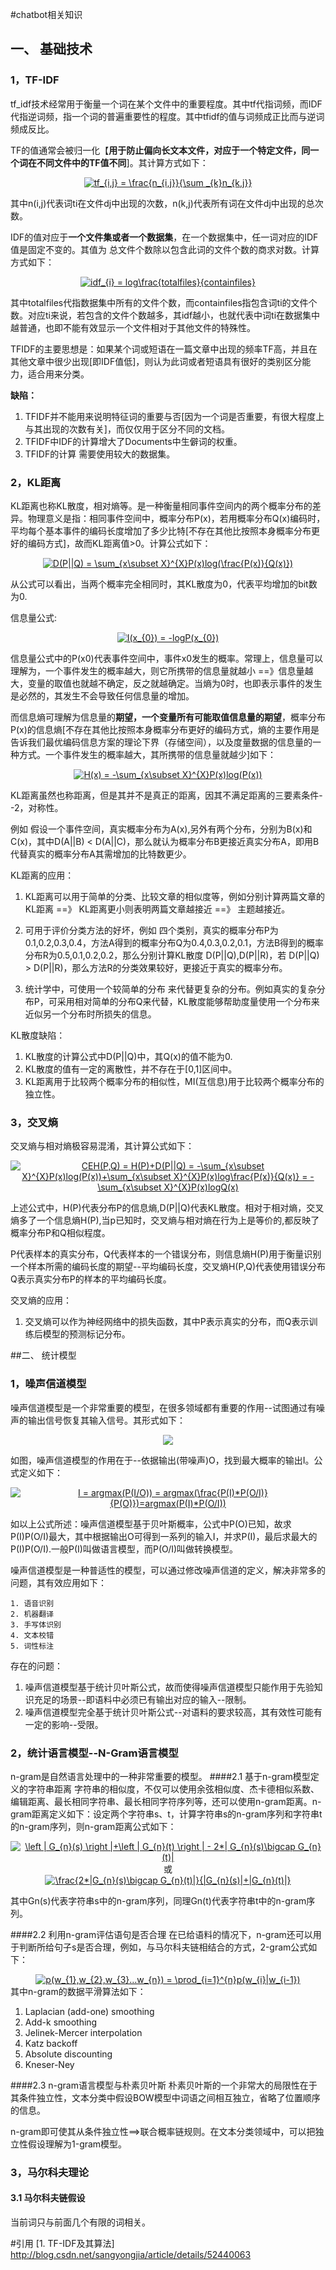 #chatbot相关知识
 
## 一、 基础技术
### 1，TF-IDF
tf_idf技术经常用于衡量一个词在某个文件中的重要程度。其中tf代指词频，而IDF代指逆词频，指一个词的普遍重要性的程度。其中tfidf的值与词频成正比而与逆词频成反比。

TF的值通常会被归一化【**用于防止偏向长文本文件，对应于一个特定文件，同一个词在不同文件中的TF值不同**]。其计算方式如下：

<div align=center>
<a href="http://www.codecogs.com/eqnedit.php?latex=tf_{i,j}&space;=&space;\frac{n_{i,j}}{\sum&space;_{k}n_{k,j}}" target="_blank"><img src="http://latex.codecogs.com/gif.latex?tf_{i,j}&space;=&space;\frac{n_{i,j}}{\sum&space;_{k}n_{k,j}}" title="tf_{i,j} = \frac{n_{i,j}}{\sum _{k}n_{k,j}}" /></a></div>

其中n(i,j)代表词ti在文件dj中出现的次数，n(k,j)代表所有词在文件dj中出现的总次数。

IDF的值对应于**一个文件集或者一个数据集**，在一个数据集中，任一词对应的IDF值是固定不变的。其值为 总文件个数除以包含此词的文件个数的商求对数。计算方式如下：

<div align=center>
<a href="http://www.codecogs.com/eqnedit.php?latex=idf_{i}&space;=&space;log\frac{totalfiles}{containfiles}" target="_blank"><img src="http://latex.codecogs.com/gif.latex?idf_{i}&space;=&space;log\frac{totalfiles}{containfiles}" title="idf_{i} = log\frac{totalfiles}{containfiles}" /></a></div>

其中totalfiles代指数据集中所有的文件个数，而containfiles指包含词ti的文件个数。对应ti来说，若包含的文件个数越多，其idf越小，也就代表中词ti在数据集中越普通，也即不能有效显示一个文件相对于其他文件的特殊性。

TFIDF的主要思想是：如果某个词或短语在一篇文章中出现的频率TF高，并且在其他文章中很少出现[即IDF值低]，则认为此词或者短语具有很好的类别区分能力，适合用来分类。

**缺陷：**
1. TFIDF并不能用来说明特征词的重要与否[因为一个词是否重要，有很大程度上与其出现的次数有关]，而仅仅用于区分不同的文档。
2. TFIDF中IDF的计算增大了Documents中生僻词的权重。
3. TFIDF的计算 需要使用较大的数据集。

### 2，KL距离
KL距离也称KL散度，相对熵等。是一种衡量相同事件空间内的两个概率分布的差异。物理意义是指：相同事件空间中，概率分布P(x)，若用概率分布Q(x)编码时，平均每个基本事件的编码长度增加了多少比特[不存在其他比按照本身概率分布更好的编码方式]，故而KL距离值>0。计算公式如下：

<div align=center>
<a href="http://www.codecogs.com/eqnedit.php?latex=D(P||Q)&space;=&space;\sum_{x\subset&space;X}^{X}P(x)log(\frac{P(x)}{Q(x)})" target="_blank"><img src="http://latex.codecogs.com/gif.latex?D(P||Q)&space;=&space;\sum_{x\subset&space;X}^{X}P(x)log(\frac{P(x)}{Q(x)})" title="D(P||Q) = \sum_{x\subset X}^{X}P(x)log(\frac{P(x)}{Q(x)})" /></a></div>

从公式可以看出，当两个概率完全相同时，其KL散度为0，代表平均增加的bit数为0.

信息量公式:
<div align=center>
<a href="http://www.codecogs.com/eqnedit.php?latex=I(x_{0})&space;=&space;-logP(x_{0})" target="_blank"><img src="http://latex.codecogs.com/gif.latex?I(x_{0})&space;=&space;-logP(x_{0})" title="I(x_{0}) = -logP(x_{0})" /></a></div>

信息量公式中的P(x0)代表事件空间中，事件x0发生的概率。常理上，信息量可以理解为，一个事件发生的概率越大，则它所携带的信息量就越小 ==》信息量越大，变量的取值也就越不确定，反之就越确定。当熵为0时，也即表示事件的发生是必然的，其发生不会导致任何信息量的增加。

而信息熵可理解为信息量的**期望，一个变量所有可能取值信息量的期望**，概率分布P(x)的信息熵[不存在其他比按照本身概率分布更好的编码方式，熵的主要作用是告诉我们最优编码信息方案的理论下界（存储空间），以及度量数据的信息量的一种方式。一个事件发生的概率越大，其所携带的信息量就越少]如下：
<div align=center>
<a href="http://www.codecogs.com/eqnedit.php?latex=H(x)&space;=&space;-\sum_{x\subset&space;X}^{X}P(x)log(P(x))" target="_blank"><img src="http://latex.codecogs.com/gif.latex?H(x)&space;=&space;-\sum_{x\subset&space;X}^{X}P(x)log(P(x))" title="H(x) = -\sum_{x\subset X}^{X}P(x)log(P(x))" /></a></div>

KL距离虽然也称距离，但是其并不是真正的距离，因其不满足距离的三要素条件--2，对称性。

例如  假设一个事件空间，真实概率分布为A(x),另外有两个分布，分别为B(x)和C(x)，其中D(A||B) < D(A||C)，那么就认为概率分布B更接近真实分布A，即用B代替真实的概率分布A其需增加的比特数更少。

KL距离的应用：

1. KL距离可以用于简单的分类、比较文章的相似度等，例如分别计算两篇文章的KL距离 ==》 KL距离更小则表明两篇文章越接近 ==》 主题越接近。

2. 可用于评价分类方法的好坏，例如 四个类别，真实的概率分布P为0.1,0.2,0.3,0.4，方法A得到的概率分布Q为0.4,0.3,0.2,0.1，方法B得到的概率分布R为0.5,0.1,0.2,0.2，那么分别计算KL散度 D(P||Q),D(P||R)，若 D(P||Q) > D(P||R)，那么方法R的分类效果较好，更接近于真实的概率分布。

3. 统计学中，可使用一个较简单的分布 来代替更复杂的分布。例如真实的复杂分布P，可采用相对简单的分布Q来代替，KL散度能够帮助度量使用一个分布来近似另一个分布时所损失的信息。


KL散度缺陷：
	
1. KL散度的计算公式中D(P||Q)中，其Q(x)的值不能为0.
2. KL散度的值有一定的离散性，并不存在于[0,1]区间中。
3. KL距离用于比较两个概率分布的相似性，MI(互信息)用于比较两个概率分布的独立性。
	
### 3，交叉熵
交叉熵与相对熵极容易混淆，其计算公式如下：

<div align=center>
<a href="http://www.codecogs.com/eqnedit.php?latex=CEH(P,Q)&space;=&space;H(P)&plus;D(P||Q)&space;=&space;-\sum_{x\subset&space;X}^{X}P(x)log(P(x))&plus;\sum_{x\subset&space;X}^{X}P(x)log\frac{P(x)}{Q(x)}&space;=&space;-\sum_{x\subset&space;X}^{X}P(x)logQ(x)" target="_blank"><img src="http://latex.codecogs.com/gif.latex?CEH(P,Q)&space;=&space;H(P)&plus;D(P||Q)&space;=&space;-\sum_{x\subset&space;X}^{X}P(x)log(P(x))&plus;\sum_{x\subset&space;X}^{X}P(x)log\frac{P(x)}{Q(x)}&space;=&space;-\sum_{x\subset&space;X}^{X}P(x)logQ(x)" title="CEH(P,Q) = H(P)+D(P||Q) = -\sum_{x\subset X}^{X}P(x)log(P(x))+\sum_{x\subset X}^{X}P(x)log\frac{P(x)}{Q(x)} = -\sum_{x\subset X}^{X}P(x)logQ(x)" /></a></div>

上述公式中，H(P)代表分布P的信息熵,D(P||Q)代表KL散度。相对于相对熵，交叉熵多了一个信息熵H(P),当p已知时，交叉熵与相对熵在行为上是等价的,都反映了概率分布P和Q相似程度。

P代表样本的真实分布，Q代表样本的一个错误分布，则信息熵H(P)用于衡量识别一个样本所需的编码长度的期望--平均编码长度，交叉熵H(P,Q)代表使用错误分布Q表示真实分布P的样本的平均编码长度。

交叉熵的应用：

1. 交叉熵可以作为神经网络中的损失函数，其中P表示真实的分布，而Q表示训练后模型的预测标记分布。

##二、 统计模型
### 1，噪声信道模型
噪声信道模型是一个非常重要的模型，在很多领域都有重要的作用--试图通过有噪声的输出信号恢复其输入信号。其形式如下：

<div align=center>
<a href="http://www.codecogs.com/eqnedit.php?latex=tf_{i,j}&space;=&space;\frac{n_{i,j}}{\sum&space;_{k}n_{k,j}}" target="_blank"><img src="http://m.qpic.cn/psb?/V14Ifnin2f6pWC/D1IJ.y3PNkYtxy*r8lEMyHPx00xcz1jJYyq*MaVTNOI!/b/dGUBAAAAAAAA&bo=UQJ3AAAAAAADFxY!&rf=viewer_4" /></a></div>

如图，噪声信道模型的作用在于--依据输出(带噪声)O，找到最大概率的输出I。公式定义如下：
<div align=center>
<a href="http://www.codecogs.com/eqnedit.php?latex=I&space;=&space;argmax(P(I/O))&space;=&space;argmax(\frac{P(I)*P(O/I)}{P(O)})=argmax(P(I)*P(O/I))" target="_blank"><img src="http://latex.codecogs.com/gif.latex?I&space;=&space;argmax(P(I/O))&space;=&space;argmax(\frac{P(I)*P(O/I)}{P(O)})=argmax(P(I)*P(O/I))" title="I = argmax(P(I/O)) = argmax(\frac{P(I)*P(O/I)}{P(O)})=argmax(P(I)*P(O/I))" /></a></div>

如以上公式所述：噪声信道模型基于贝叶斯概率，公式中P(O)已知，故求P(I)P(O/I)最大，其中根据输出O可得到一系列的输入I，并求P(I)，最后求最大的P(I)P(O/I).一般P(I)叫做语言模型，而P(O/I)叫做转换模型。

噪声信道模型是一种普适性的模型，可以通过修改噪声信道的定义，解决非常多的问题，其有效应用如下：

	1. 语音识别
	2. 机器翻译
	3. 手写体识别
	4. 文本校错
	5. 词性标注

存在的问题：

   1. 噪声信道模型基于统计贝叶斯公式，故而使得噪声信道模型只能作用于先验知识充足的场景--即语料中必须已有输出对应的输入--限制。
   2. 噪声信道模型完全基于统计贝叶斯公式--对语料的要求较高，其有效性可能有一定的影响--受限。
	


### 2，统计语言模型--N-Gram语言模型
n-gram是自然语言处理中的一种非常重要的模型。
####2.1 基于n-gram模型定义的字符串距离
字符串的相似度，不仅可以使用余弦相似度、杰卡德相似系数、编辑距离、最长相同字符串、最长相同字符序列等，还可以使用n-gram距离。n-gram距离定义如下：设定两个字符串s、t，计算字符串s的n-gram序列和字符串t的n-gram序列，则n-gram距离公式如下：
<div align=center>
<a href="http://www.codecogs.com/eqnedit.php?latex=\left&space;|&space;G_{n}(s)&space;\right&space;|&plus;\left&space;|&space;G_{n}(t)&space;\right&space;|&space;-&space;2*|&space;G_{n}(s)\bigcap&space;G_{n}(t)|" target="_blank"><img src="http://latex.codecogs.com/gif.latex?\left&space;|&space;G_{n}(s)&space;\right&space;|&plus;\left&space;|&space;G_{n}(t)&space;\right&space;|&space;-&space;2*|&space;G_{n}(s)\bigcap&space;G_{n}(t)|" title="\left | G_{n}(s) \right |+\left | G_{n}(t) \right | - 2*| G_{n}(s)\bigcap G_{n}(t)|" /></a></div>
<div align=center>
或
</div>
<div align=center>
<a href="http://www.codecogs.com/eqnedit.php?latex=\frac{2*|G_{n}(s)\bigcap&space;G_{n}(t)|}{|G_{n}(s)|&plus;|G_{n}(t)|}" target="_blank"><img src="http://latex.codecogs.com/gif.latex?\frac{2*|G_{n}(s)\bigcap&space;G_{n}(t)|}{|G_{n}(s)|&plus;|G_{n}(t)|}" title="\frac{2*|G_{n}(s)\bigcap G_{n}(t)|}{|G_{n}(s)|+|G_{n}(t)|}" /></a></div>

其中Gn(s)代表字符串s中的n-gram序列，同理Gn(t)代表字符串t中的n-gram序列。

####2.2 利用n-gram评估语句是否合理
在已给语料的情况下，n-gram还可以用于判断所给句子s是否合理，例如，与马尔科夫链相结合的方式，2-gram公式如下：
<div align=center>
<a href="http://www.codecogs.com/eqnedit.php?latex=p(w_{1},w_{2},w_{3}...w_{n})&space;=&space;\prod_{i=1}^{n}p(w_{i}|w_{i-1})" target="_blank"><img src="http://latex.codecogs.com/gif.latex?p(w_{1},w_{2},w_{3}...w_{n})&space;=&space;\prod_{i=1}^{n}p(w_{i}|w_{i-1})" title="p(w_{1},w_{2},w_{3}...w_{n}) = \prod_{i=1}^{n}p(w_{i}|w_{i-1})" /></a>
</div>
其中n-gram的数据平滑算法如下：

1. Laplacian (add-one) smoothing 
2. Add-k smoothing 
3. Jelinek-Mercer interpolation 
4. Katz backoff 
5. Absolute discounting 
6. Kneser-Ney

####2.3 n-gram语言模型与朴素贝叶斯
朴素贝叶斯的一个非常大的局限性在于其条件独立性，文本分类中假设BOW模型中词语之间相互独立，省略了位置顺序的信息。

n-gram即可使其从条件独立性==>联合概率链规则。在文本分类领域中，可以把独立性假设理解为1-gram模型。


### 3，马尔科夫理论

#### 3.1 马尔科夫链假设
当前词只与前面几个有限的词相关。

#引用
[1. TF-IDF及其算法]  http://blog.csdn.net/sangyongjia/article/details/52440063

